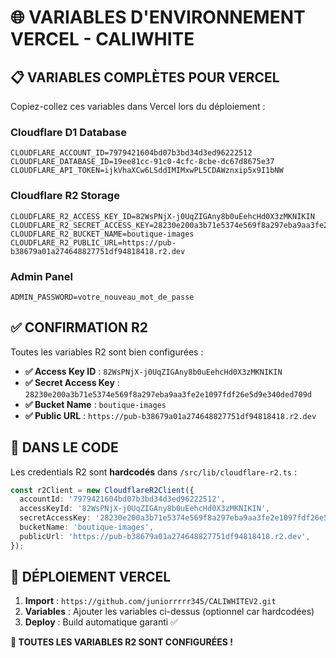 # 🌐 VARIABLES D'ENVIRONNEMENT VERCEL - CALIWHITE

## 📋 VARIABLES COMPLÈTES POUR VERCEL

Copiez-collez ces variables dans Vercel lors du déploiement :

### Cloudflare D1 Database
```
CLOUDFLARE_ACCOUNT_ID=7979421604bd07b3bd34d3ed96222512
CLOUDFLARE_DATABASE_ID=19ee81cc-91c0-4cfc-8cbe-dc67d8675e37
CLOUDFLARE_API_TOKEN=ijkVhaXCw6LSddIMIMxwPL5CDAWznxip5x9I1bNW
```

### Cloudflare R2 Storage
```
CLOUDFLARE_R2_ACCESS_KEY_ID=82WsPNjX-j0UqZIGAny8b0uEehcHd0X3zMKNIKIN
CLOUDFLARE_R2_SECRET_ACCESS_KEY=28230e200a3b71e5374e569f8a297eba9aa3fe2e1097fdf26e5d9e340ded709d
CLOUDFLARE_R2_BUCKET_NAME=boutique-images
CLOUDFLARE_R2_PUBLIC_URL=https://pub-b38679a01a274648827751df94818418.r2.dev
```

### Admin Panel
```
ADMIN_PASSWORD=votre_nouveau_mot_de_passe
```

## ✅ CONFIRMATION R2

Toutes les variables R2 sont bien configurées :

- **✅ Access Key ID** : `82WsPNjX-j0UqZIGAny8b0uEehcHd0X3zMKNIKIN`
- **✅ Secret Access Key** : `28230e200a3b71e5374e569f8a297eba9aa3fe2e1097fdf26e5d9e340ded709d`
- **✅ Bucket Name** : `boutique-images`
- **✅ Public URL** : `https://pub-b38679a01a274648827751df94818418.r2.dev`

## 🔧 DANS LE CODE

Les credentials R2 sont **hardcodés** dans `/src/lib/cloudflare-r2.ts` :

```typescript
const r2Client = new CloudflareR2Client({
  accountId: '7979421604bd07b3bd34d3ed96222512',
  accessKeyId: '82WsPNjX-j0UqZIGAny8b0uEehcHd0X3zMKNIKIN',
  secretAccessKey: '28230e200a3b71e5374e569f8a297eba9aa3fe2e1097fdf26e5d9e340ded709d',
  bucketName: 'boutique-images',
  publicUrl: 'https://pub-b38679a01a274648827751df94818418.r2.dev',
});
```

## 🚀 DÉPLOIEMENT VERCEL

1. **Import** : `https://github.com/juniorrrrr345/CALIWHITEV2.git`
2. **Variables** : Ajouter les variables ci-dessus (optionnel car hardcodées)
3. **Deploy** : Build automatique garanti ✅

**🎉 TOUTES LES VARIABLES R2 SONT CONFIGURÉES !**